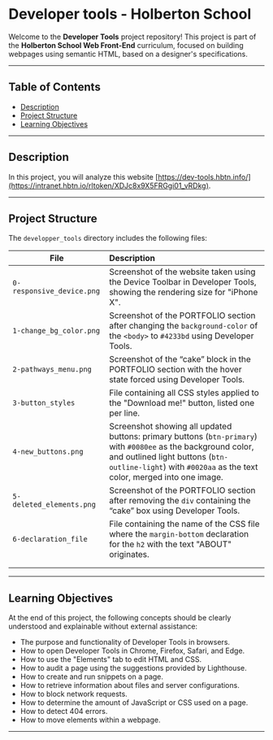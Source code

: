 # Developer tools - Holberton School

Welcome to the **Developer Tools** project repository! This project is part of the **Holberton School Web Front-End** curriculum, focused on building webpages using semantic HTML, based on a designer's specifications.

---

## Table of Contents

- [Description](#description)
- [Project Structure](#project-structure)
- [Learning Objectives](#learning-objectives)

---

## Description

In this project, you will analyze this website [https://dev-tools.hbtn.info/](https://intranet.hbtn.io/rltoken/XDJc8x9X5FRGgi01_vRDkg).

---

## Project Structure

The `developper_tools` directory includes the following files:

| File                      | Description                                                  |
| ------------------------- | :----------------------------------------------------------- |
| `0-responsive_device.png` | Screenshot of the website taken using the Device Toolbar in Developer Tools, showing the rendering size for "iPhone X". |
| `1-change_bg_color.png`   | Screenshot of the PORTFOLIO section after changing the `background-color` of the `<body>` to `#4233bd` using Developer Tools. |
| `2-pathways_menu.png`     | Screenshot of the “cake” block in the PORTFOLIO section with the hover state forced using Developer Tools. |
| `3-button_styles`         | File containing all CSS styles applied to the "Download me!" button, listed one per line. |
| `4-new_buttons.png`       | Screenshot showing all updated buttons: primary buttons (`btn-primary`) with `#0080ee` as the background color, and outlined light buttons (`btn-outline-light`) with `#0020aa` as the text color, merged into one image. |
| `5-deleted_elements.png`  | Screenshot of the PORTFOLIO section after removing the `div` containing the “cake” box using Developer Tools. |
| `6-declaration_file`      | File containing the name of the CSS file where the `margin-bottom` declaration for the `h2` with the text "ABOUT" originates. |
|                           |                                                              |
|                           |                                                              |

---

## Learning Objectives

At the end of this project, the following concepts should be clearly understood and explainable without external assistance:

- The purpose and functionality of Developer Tools in browsers.
- How to open Developer Tools in Chrome, Firefox, Safari, and Edge.
- How to use the "Elements" tab to edit HTML and CSS.
- How to audit a page using the suggestions provided by Lighthouse.
- How to create and run snippets on a page.
- How to retrieve information about files and server configurations.
- How to block network requests.
- How to determine the amount of JavaScript or CSS used on a page.
- How to detect 404 errors.
- How to move elements within a webpage.

---
